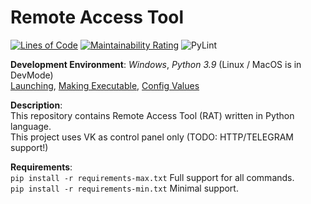 # **Remote Access Tool**
[![Lines of Code](https://sonarcloud.io/api/project_badges/measure?project=kirillzhosul_python-remote-access&metric=ncloc)](https://sonarcloud.io/summary/new_code?id=kirillzhosul_python-remote-access)
[![Maintainability Rating](https://sonarcloud.io/api/project_badges/measure?project=kirillzhosul_python-remote-access&metric=sqale_rating)](https://sonarcloud.io/summary/new_code?id=kirillzhosul_python-remote-access)
![PyLint](https://github.com/kirillzhosul/python-remote-access/actions/workflows/pylint.yml/badge.svg) 

**Development Environment**: *Windows*, *Python 3.9* (Linux / MacOS is in DevMode) \
[Launching](https://github.com/kirillzhosul/python-remote-access/wiki/Launching), [Making Executable](https://github.com/kirillzhosul/python-remote-access/wiki/Making-executable), [Config Values](https://github.com/kirillzhosul/python-remote-access/wiki/Config-Values)

**Description**: \
This repository contains Remote Access Tool (RAT) written in Python language. \
This project uses VK as control panel only (TODO: HTTP/TELEGRAM support!)

**Requirements**: \
```pip install -r requirements-max.txt``` Full support for all commands. \
```pip install -r requirements-min.txt``` Minimal support.
